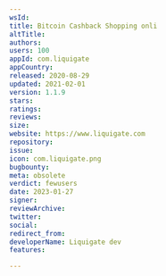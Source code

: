 ```yaml
---
wsId: 
title: Bitcoin Cashback Shopping onli
altTitle: 
authors: 
users: 100
appId: com.liquigate
appCountry: 
released: 2020-08-29
updated: 2021-02-01
version: 1.1.9
stars: 
ratings: 
reviews: 
size: 
website: https://www.liquigate.com
repository: 
issue: 
icon: com.liquigate.png
bugbounty: 
meta: obsolete
verdict: fewusers
date: 2023-01-27
signer: 
reviewArchive: 
twitter: 
social: 
redirect_from: 
developerName: Liquigate dev
features: 

---
```


